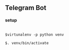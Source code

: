 Telegram Bot
----

#### setup
```type:shell

$virtunalenv -p python venv

$. venv/bin/activate


```